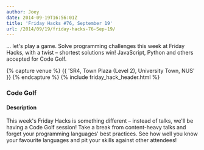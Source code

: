 ```yaml
---
author: Joey
date: 2014-09-19T16:56:01Z
title: 'Friday Hacks #76, September 19'
url: /2014/09/19/friday-hacks-76-Sep-19/
---
```


... let's play a game. Solve programming challenges this week at Friday Hacks, with a twist – shortest solutions win! JavaScript, Python and others accepted for Code Golf.

{% capture venue %}
    {{ 'SR4, Town Plaza (Level 2), University Town, NUS' }}
{% endcapture %}
{% include friday_hack_header.html %}


### Code Golf

#### Description

This week's Friday Hacks is something different – instead of talks, we'll be having a Code Golf session! Take a break from content-heavy talks and forget your programming languages' best practices. See how well you know your favourite languages and pit your skills against other attendees!